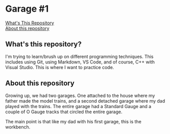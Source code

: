 # Garage #1

[What's This Repository](#what)  
[About this repository](#dad)

## <a name="what" />What's this repository? </a>

I'm trying to learn/brush up on different programming techniques. This includes using Git, using Markdown, VS Code, and of course, C++ with Visual Studio. This is where I want to practice code.

## <a name="dad"/>About this repository </a>

Growing up, we had two garages. One attached to the house where my father made the model trains, and a second detached garage where my dad played with the trains. The entire garage had a Standard Gauge and a couple of O Gauge tracks that circled the entire garage.

The main point is that like my dad with his first garage, this is the workbench. 